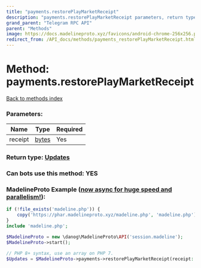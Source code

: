 ```yaml
---
title: "payments.restorePlayMarketReceipt"
description: "payments.restorePlayMarketReceipt parameters, return type and example"
grand_parent: "Telegram RPC API"
parent: "Methods"
image: https://docs.madelineproto.xyz/favicons/android-chrome-256x256.png
redirect_from: /API_docs/methods/payments_restorePlayMarketReceipt.html
---
```

# Method: payments.restorePlayMarketReceipt
[Back to methods index](index.html)



### Parameters:

| Name     |    Type       | Required |
|----------|---------------|----------|
|receipt|[bytes](/API_docs/types/bytes.html) | Yes|


### Return type: [Updates](/API_docs/types/Updates.html)

### Can bots use this method: **YES**


### MadelineProto Example ([now async for huge speed and parallelism!](https://docs.madelineproto.xyz/docs/ASYNC.html)):


```php
if (!file_exists('madeline.php')) {
    copy('https://phar.madelineproto.xyz/madeline.php', 'madeline.php');
}
include 'madeline.php';

$MadelineProto = new \danog\MadelineProto\API('session.madeline');
$MadelineProto->start();

// PHP 8+ syntax, use an array on PHP 7.
$Updates = $MadelineProto->payments->restorePlayMarketReceipt(receipt: 'bytes', );
```

